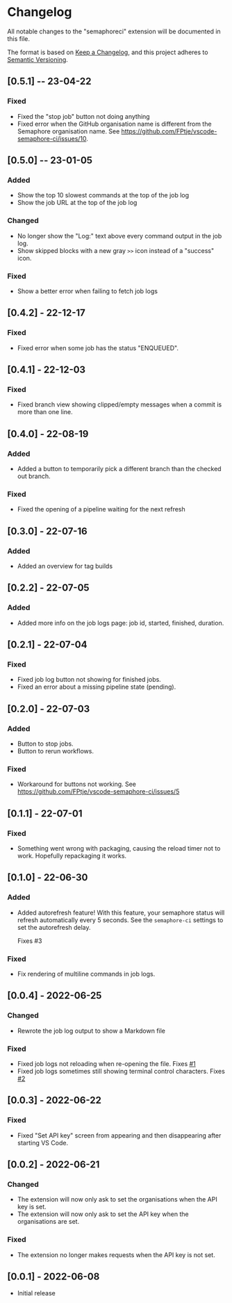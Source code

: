 # Changelog

All notable changes to the "semaphoreci" extension will be documented in this file.

The format is based on [Keep a Changelog](https://keepachangelog.com/en/1.0.0/),
and this project adheres to [Semantic Versioning](https://semver.org/spec/v2.0.0.html).

## [0.5.1] -- 23-04-22

### Fixed

- Fixed the "stop job" button not doing anything
- Fixed error when the GitHub organisation name is different from the Semaphore
  organisation name. See https://github.com/FPtje/vscode-semaphore-ci/issues/10.

## [0.5.0] -- 23-01-05

### Added

- Show the top 10 slowest commands at the top of the job log
- Show the job URL at the top of the job log

### Changed

- No longer show the "Log:" text above every command output in the job log.
- Show skipped blocks with a new gray `>>` icon instead of a "success" icon.

### Fixed

- Show a better error when failing to fetch job logs

## [0.4.2] - 22-12-17

### Fixed

- Fixed error when some job has the status "ENQUEUED".

## [0.4.1] - 22-12-03

### Fixed

- Fixed branch view showing clipped/empty messages when a commit is more than one line.

## [0.4.0] - 22-08-19

### Added

- Added a button to temporarily pick a different branch than the checked out branch.

### Fixed

- Fixed the opening of a pipeline waiting for the next refresh

## [0.3.0] - 22-07-16

### Added

- Added an overview for tag builds

## [0.2.2] - 22-07-05

### Added

- Added more info on the job logs page: job id, started, finished, duration.

## [0.2.1] - 22-07-04

### Fixed

- Fixed job log button not showing for finished jobs.
- Fixed an error about a missing pipeline state (pending).

## [0.2.0] - 22-07-03

### Added

- Button to stop jobs.
- Button to rerun workflows.

### Fixed

- Workaround for buttons not working. See https://github.com/FPtje/vscode-semaphore-ci/issues/5

## [0.1.1] - 22-07-01

### Fixed

- Something went wrong with packaging, causing the reload timer not to work.
  Hopefully repackaging it works.

## [0.1.0] - 22-06-30

### Added

- Added autorefresh feature! With this feature, your semaphore status will
  refresh automatically every 5 seconds. See the `semaphore-ci` settings to set
  the autorefresh delay.

  Fixes #3

### Fixed

- Fix rendering of multiline commands in job logs.

## [0.0.4] - 2022-06-25

### Changed

- Rewrote the job log output to show a Markdown file

### Fixed

- Fixed job logs not reloading when re-opening the file. Fixes [#1](https://github.com/FPtje/vscode-semaphore-ci/issues/1)
- Fixed job logs sometimes still showing terminal control characters. Fixes [#2](https://github.com/FPtje/vscode-semaphore-ci/issues/2)

## [0.0.3] - 2022-06-22

### Fixed

- Fixed "Set API key" screen from appearing and then disappearing after starting VS Code.

## [0.0.2] - 2022-06-21

### Changed

- The extension will now only ask to set the organisations when the API key is set.
- The extension will now only ask to set the API key when the organisations are set.

### Fixed

- The extension no longer makes requests when the API key is not set.

## [0.0.1] - 2022-06-08

- Initial release
